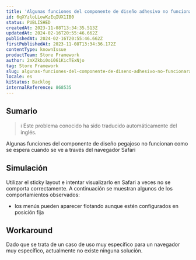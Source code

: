 ```yaml
---
title: 'Algunas funciones del componente de diseño adhesivo no funcionarán como se espera cuando se visualicen a través del navegador Safari.'
id: 6qXYzloLLowKzEqIUX1IB0
status: PUBLISHED
createdAt: 2023-11-08T13:34:35.513Z
updatedAt: 2024-02-16T20:55:46.662Z
publishedAt: 2024-02-16T20:55:46.662Z
firstPublishedAt: 2023-11-08T13:34:36.172Z
contentType: knownIssue
productTeam: Store Framework
author: 2mXZkbi0oi061KicTExNjo
tag: Store Framework
slug: algunas-funciones-del-componente-de-diseno-adhesivo-no-funcionaran-como-se-espera-cuando-se-visualicen-a-traves-del-navegador-safari
locale: es
kiStatus: Backlog
internalReference: 868535
---
```


## Sumario

>ℹ️ Este problema conocido ha sido traducido automáticamente del inglés.


Algunas funciones del componente de diseño pegajoso no funcionan como se espera cuando se ve a través del navegador Safari


##

## Simulación


Utilizar el sticky layout e intentar visualizarlo en Safari a veces no se comporta correctamente. A continuación se muestran algunos de los comportamientos observados:

- los menús pueden aparecer flotando aunque estén configurados en posición fija



## Workaround


Dado que se trata de un caso de uso muy específico para un navegador muy específico, actualmente no existe ninguna solución.






